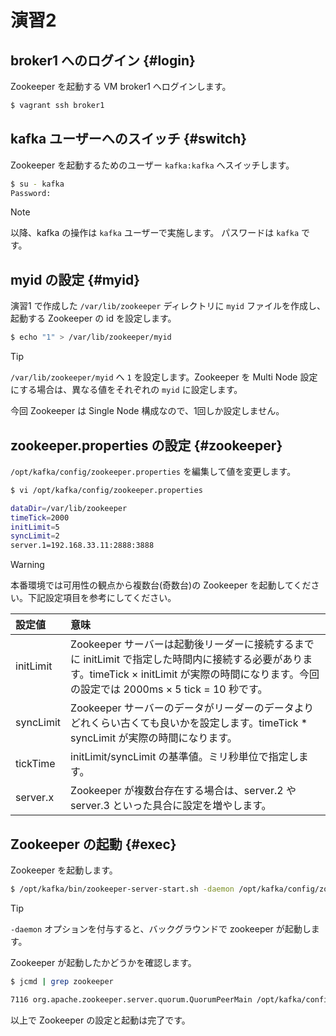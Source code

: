 # 演習2


## broker1 へのログイン {#login}

Zookeeper を起動する VM broker1 へログインします。

```bash
$ vagrant ssh broker1
```

## kafka ユーザーへのスイッチ {#switch}

Zookeeper を起動するためのユーザー `kafka:kafka` へスイッチします。

```bash
$ su - kafka
Password:
```

> [!NOTE]
> 以降、kafka の操作は `kafka` ユーザーで実施します。
> パスワードは `kafka` です。

## myid の設定 {#myid}

演習1 で作成した `/var/lib/zookeeper` ディレクトリに `myid` ファイルを作成し、起動する Zookeeper の id を設定します。

```bash
$ echo "1" > /var/lib/zookeeper/myid
```

> [!TIP]
> `/var/lib/zookeeper/myid` へ `1` を設定します。Zookeeper を Multi Node 設定にする場合は、異なる値をそれぞれの `myid` に設定します。
>
> 今回 Zookeeper は Single Node 構成なので、1回しか設定しません。

## zookeeper.properties の設定 {#zookeeper}

`/opt/kafka/config/zookeeper.properties` を編集して値を変更します。

```bash
$ vi /opt/kafka/config/zookeeper.properties
```
```bash
dataDir=/var/lib/zookeeper
timeTick=2000
initLimit=5
syncLimit=2
server.1=192.168.33.11:2888:3888
```

> [!WARNING] 
> 本番環境では可用性の観点から複数台(奇数台)の Zookeeper を起動してください。下記設定項目を参考にしてください。

| 設定値 | 意味 |
|:--|:--|
| initLimit | Zookeeper サーバーは起動後リーダーに接続するまでに initLimit で指定した時間内に接続する必要があります。timeTick × initLimit が実際の時間になります。今回の設定では 2000ms × 5 tick = 10 秒です。|
|syncLimit|Zookeeper サーバーのデータがリーダーのデータよりどれくらい古くても良いかを設定します。timeTick * syncLimit が実際の時間になります。|
| tickTime | initLimit/syncLimit の基準値。ミリ秒単位で指定します。 |
| server.x | Zookeeper が複数台存在する場合は、server.2 や server.3 といった具合に設定を増やします。|


## Zookeeper の起動 {#exec}

Zookeeper を起動します。

```bash
$ /opt/kafka/bin/zookeeper-server-start.sh -daemon /opt/kafka/config/zookeeper.properties 
```

> [!TIP]
> `-daemon` オプションを付与すると、バックグラウンドで zookeeper が起動します。

Zookeeper が起動したかどうかを確認します。

```bash
$ jcmd | grep zookeeper
```
```bash
7116 org.apache.zookeeper.server.quorum.QuorumPeerMain /opt/kafka/config/zookeeper.properties
```

以上で Zookeeper の設定と起動は完了です。